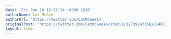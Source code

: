 ```yaml
---
date: 'Fri Jun 19 10:23:24 +0000 2020'
authorName: Cat McGee
authorUrl: 'https://twitter.com/CatMcGee14'
originalPost: 'https://twitter.com/CatMcGee14/status/1273924335628148736'
layout: like
---
```

